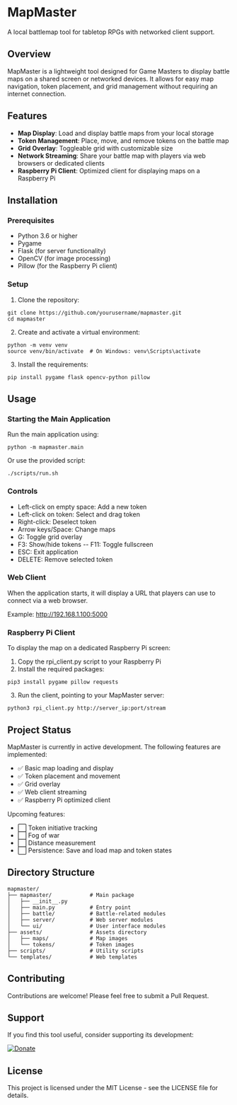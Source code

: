 # MapMaster

A local battlemap tool for tabletop RPGs with networked client support.

## Overview

MapMaster is a lightweight tool designed for Game Masters to display battle maps on a shared screen or networked devices. It allows for easy map navigation, token placement, and grid management without requiring an internet connection.

## Features

- **Map Display**: Load and display battle maps from your local storage
- **Token Management**: Place, move, and remove tokens on the battle map
- **Grid Overlay**: Toggleable grid with customizable size
- **Network Streaming**: Share your battle map with players via web browsers or dedicated clients
- **Raspberry Pi Client**: Optimized client for displaying maps on a Raspberry Pi

## Installation

### Prerequisites

- Python 3.6 or higher
- Pygame
- Flask (for server functionality)
- OpenCV (for image processing)
- Pillow (for the Raspberry Pi client)

### Setup

1. Clone the repository:
  ```
  git clone https://github.com/yourusername/mapmaster.git
  cd mapmaster
  ```

2. Create and activate a virtual environment:
  ```
  python -m venv venv
  source venv/bin/activate  # On Windows: venv\Scripts\activate
  ```

3. Install the requirements:
  ```
  pip install pygame flask opencv-python pillow
  ```

## Usage

### Starting the Main Application

Run the main application using:

  ```
  python -m mapmaster.main
  ```

Or use the provided script:
  
  ```
  ./scripts/run.sh
  ```

### Controls
- Left-click on empty space: Add a new token
- Left-click on token: Select and drag token
- Right-click: Deselect token
- Arrow keys/Space: Change maps
- G: Toggle grid overlay
- F3: Show/hide tokens
-- F11: Toggle fullscreen
- ESC: Exit application
- DELETE: Remove selected token

### Web Client
When the application starts, it will display a URL that players can use to connect via a web browser.

Example: http://192.168.1.100:5000

### Raspberry Pi Client
To display the map on a dedicated Raspberry Pi screen:

1. Copy the rpi_client.py script to your Raspberry Pi
2. Install the required packages:
  ```
  pip3 install pygame pillow requests
  ```
3. Run the client, pointing to your MapMaster server:
  ```
  python3 rpi_client.py http://server_ip:port/stream
  ```

## Project Status

MapMaster is currently in active development. The following features are implemented:

- ✅ Basic map loading and display
- ✅ Token placement and movement
- ✅ Grid overlay
- ✅ Web client streaming
- ✅ Raspberry Pi optimized client

Upcoming features:

- ⬜ Token initiative tracking
- ⬜ Fog of war
- ⬜ Distance measurement
- ⬜ Persistence: Save and load map and token states

## Directory Structure

```
mapmaster/
├── mapmaster/            # Main package
│   ├── __init__.py
│   ├── main.py           # Entry point
│   ├── battle/           # Battle-related modules
│   ├── server/           # Web server modules
│   └── ui/               # User interface modules
├── assets/               # Assets directory
│   ├── maps/             # Map images
│   └── tokens/           # Token images
├── scripts/              # Utility scripts
└── templates/            # Web templates
```

## Contributing
Contributions are welcome! Please feel free to submit a Pull Request.

## Support
If you find this tool useful, consider supporting its development:

<a href="https://www.paypal.com/donate?business=lodevalm@gmail.com&item_name=Support+MapMaster+Development"><img src="https://www.paypalobjects.com/en_US/i/btn/btn_donateCC_LG.gif" alt="Donate"></a>

## License
This project is licensed under the MIT License - see the LICENSE file for details.
